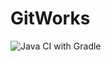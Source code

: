 # GitWorks
![Java CI with Gradle](https://github.com/GleBukhanov/GitWorks/actions/workflows/gradle.yml/badge.svg)

